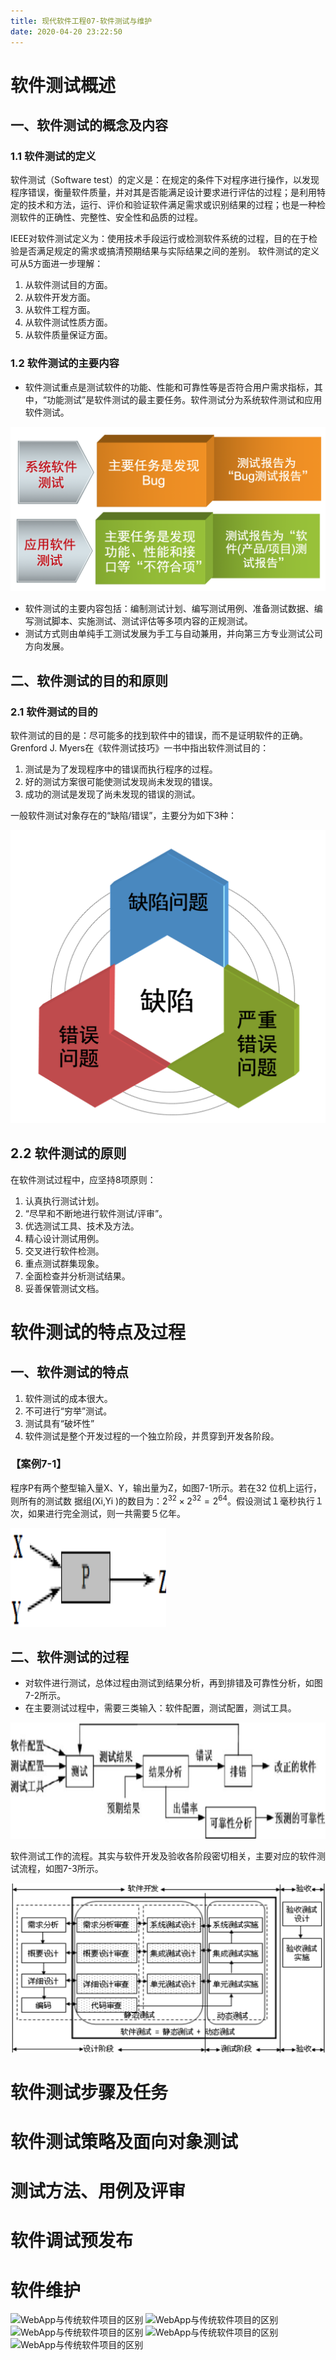 ```yaml
---
title: 现代软件工程07-软件测试与维护
date: 2020-04-20 23:22:50
---
```


# 软件测试概述

## 一、软件测试的概念及内容

### 1.1 软件测试的定义

软件测试（Software test）的定义是：在规定的条件下对程序进行操作，以发现程序错误，衡量软件质量，并对其是否能满足设计要求进行评估的过程；是利用特定的技术和方法，运行、评价和验证软件满足需求或识别结果的过程；也是一种检测软件的正确性、完整性、安全性和品质的过程。

IEEE对软件测试定义为：使用技术手段运行或检测软件系统的过程，目的在于检验是否满足规定的需求或搞清预期结果与实际结果之间的差别。
软件测试的定义可从5方面进一步理解：

1. 从软件测试目的方面。
2. 从软件开发方面。
3. 从软件工程方面。
4. 从软件测试性质方面。
5. 从软件质量保证方面。

### 1.2 软件测试的主要内容

- 软件测试重点是测试软件的功能、性能和可靠性等是否符合用户需求指标，其中，“功能测试”是软件测试的最主要任务。软件测试分为系统软件测试和应用软件测试。

![软件测试](./现代软件工程07-软件测试与维护/软件测试.png)

- 软件测试的主要内容包括：编制测试计划、编写测试用例、准备测试数据、编写测试脚本、实施测试、测试评估等多项内容的正规测试。
- 测试方式则由单纯手工测试发展为手工与自动兼用，并向第三方专业测试公司方向发展。

## 二、软件测试的目的和原则

### 2.1 软件测试的目的

软件测试的目的是：尽可能多的找到软件中的错误，而不是证明软件的正确。Grenford J. Myers在《软件测试技巧》一书中指出软件测试目的：

1. 测试是为了发现程序中的错误而执行程序的过程。
2. 好的测试方案很可能使测试发现尚未发现的错误。
3. 成功的测试是发现了尚未发现的错误的测试。

一般软件测试对象存在的“缺陷/错误”，主要分为如下3种：

![软件存在的缺陷](./现代软件工程07-软件测试与维护/软件存在的缺陷.png)

## 2.2 软件测试的原则

在软件测试过程中，应坚持8项原则：

1. 认真执行测试计划。
2. “尽早和不断地进行软件测试/评审”。
3. 优选测试工具、技术及方法。
4. 精心设计测试用例。
5. 交叉进行软件检测。
6. 重点测试群集现象。
7. 全面检查并分析测试结果。
8. 妥善保管测试文档。

# 软件测试的特点及过程

## 一、软件测试的特点

1. 软件测试的成本很大。
2. 不可进行“穷举”测试。 
3. 测试具有“破坏性” 
4. 软件测试是整个开发过程的一个独立阶段，并贯穿到开发各阶段。

### 【案例7-1】

程序P有两个整型输入量X、Y，输出量为Z，如图7-1所示。若在32 位机上运行，则所有的测试数
据组(Xi,Yi )的数目为：$2^32 \times  2^32 = 2^64$。假设测试１毫秒执行１次，如果进行完全测试，则一共需要５亿年。                 

![【案例7-1】](./现代软件工程07-软件测试与维护/【案例7-1】.png)

## 二、软件测试的过程

- 对软件进行测试，总体过程由测试到结果分析，再到排错及可靠性分析，如图7-2所示。
- 在主要测试过程中，需要三类输入：软件配置，测试配置，测试工具。

![软件测试过程](./现代软件工程07-软件测试与维护/软件测试过程.png)

软件测试工作的流程。其实与软件开发及验收各阶段密切相关，主要对应的软件测试流程，如图7-3所示。

![软件开发阶段对应的测试流程](./现代软件工程07-软件测试与维护/软件开发阶段对应的测试流程.png)

# 软件测试步骤及任务

# 软件测试策略及面向对象测试

# 测试方法、用例及评审

# 软件调试预发布

# 软件维护

![WebApp与传统软件项目的区别](./现代软件工程07-软件测试与维护/WebApp与传统软件项目的区别.png)
![WebApp与传统软件项目的区别](./现代软件工程07-软件测试与维护/WebApp与传统软件项目的区别.png)
![WebApp与传统软件项目的区别](./现代软件工程07-软件测试与维护/WebApp与传统软件项目的区别.png)
![WebApp与传统软件项目的区别](./现代软件工程07-软件测试与维护/WebApp与传统软件项目的区别.png)
![WebApp与传统软件项目的区别](./现代软件工程07-软件测试与维护/WebApp与传统软件项目的区别.png)